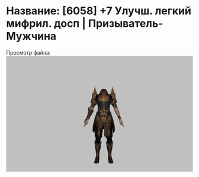 # Название: [6058] +7 Улучш. легкий мифрил. досп | Призыватель-Мужчина

Просмотр файла:
![p080021.png](p080021.png)